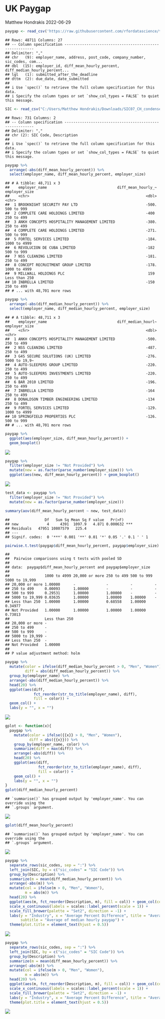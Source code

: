 UK Paygap
================
Matthew Hondrakis
2022-06-29

``` r
paygap <- read_csv('https://raw.githubusercontent.com/rfordatascience/tidytuesday/master/data/2022/2022-06-28/paygap.csv')
```

    ## Rows: 48711 Columns: 27
    ## -- Column specification --------------------------------------------------------
    ## Delimiter: ","
    ## chr   (9): employer_name, address, post_code, company_number, sic_codes, com...
    ## dbl  (15): employer_id, diff_mean_hourly_percent, diff_median_hourly_percent...
    ## lgl   (1): submitted_after_the_deadline
    ## dttm  (2): due_date, date_submitted
    ## 
    ## i Use `spec()` to retrieve the full column specification for this data.
    ## i Specify the column types or set `show_col_types = FALSE` to quiet this message.

``` r
SIC <- read_csv("C:/Users/Matthew Hondrakis/Downloads/SIC07_CH_condensed_list_en.csv")
```

    ## Rows: 731 Columns: 2
    ## -- Column specification --------------------------------------------------------
    ## Delimiter: ","
    ## chr (2): SIC Code, Description
    ## 
    ## i Use `spec()` to retrieve the full column specification for this data.
    ## i Specify the column types or set `show_col_types = FALSE` to quiet this message.

``` r
paygap %>% 
  arrange(-abs(diff_mean_hourly_percent)) %>% 
  select(employer_name, diff_mean_hourly_percent, employer_size)
```

    ## # A tibble: 48,711 x 3
    ##    employer_name                                diff_mean_hourly_~ employer_size
    ##    <chr>                                                     <dbl> <chr>        
    ##  1 BROOKNIGHT SECURITY PAY LTD                               -500. 500 to 999   
    ##  2 COMPLETE CARE HOLDINGS LIMITED                            -400  250 to 499   
    ##  3 ANKH CONCEPTS HOSPITALITY MANAGEMENT LIMITED              -380. 250 to 499   
    ##  4 COMPLETE CARE HOLDINGS LIMITED                            -271. 500 to 999   
    ##  5 FORTEL SERVICES LIMITED                                   -184. 1000 to 4999 
    ##  6 REVOLUCION DE CUBA LIMITED                                -182  500 to 999   
    ##  7 NSS CLEANING LIMITED                                      -181. 250 to 499   
    ##  8 CONCEPT RECRUITMENT GROUP LIMITED                         -178. 1000 to 4999 
    ##  9 MILLWALL HOLDINGS PLC                                      159  Less than 250
    ## 10 INBRELLA LIMITED                                          -150  250 to 499   
    ## # ... with 48,701 more rows

``` r
paygap %>% 
  arrange(-abs(diff_median_hourly_percent)) %>% 
  select(employer_name, diff_median_hourly_percent, employer_size)
```

    ## # A tibble: 48,711 x 3
    ##    employer_name                                diff_median_hourl~ employer_size
    ##    <chr>                                                     <dbl> <chr>        
    ##  1 ANKH CONCEPTS HOSPITALITY MANAGEMENT LIMITED              -500. 250 to 499   
    ##  2 NSS CLEANING LIMITED                                      -487. 250 to 499   
    ##  3 G4S SECURE SOLUTIONS (UK) LIMITED                         -276. 5000 to 19,9~
    ##  4 AUTO-SLEEPERS GROUP LIMITED                               -220. 250 to 499   
    ##  5 AUTO-SLEEPERS INVESTMENTS LIMITED                         -220. 250 to 499   
    ##  6 BAR 2010 LIMITED                                          -196. 250 to 499   
    ##  7 INBRELLA LIMITED                                          -164  250 to 499   
    ##  8 DONALDSON TIMBER ENGINEERING LIMITED                      -134  250 to 499   
    ##  9 FORTEL SERVICES LIMITED                                   -129. 1000 to 4999 
    ## 10 SPRINGFIELD PROPERTIES PLC                                -126. 500 to 999   
    ## # ... with 48,701 more rows

``` r
paygap %>% 
  ggplot(aes(employer_size, diff_mean_hourly_percent)) +
  geom_boxplot()
```

![](Paygap_files/figure-gfm/unnamed-chunk-3-1.png)<!-- -->

``` r
paygap %>% 
  filter(employer_size != "Not Provided") %>% 
  mutate(new = as.factor(parse_number(employer_size))) %>% 
  ggplot(aes(new, diff_mean_hourly_percent)) + geom_boxplot()
```

![](Paygap_files/figure-gfm/unnamed-chunk-3-2.png)<!-- -->

``` r
test_data <- paygap %>% 
  filter(employer_size != "Not Provided") %>% 
  mutate(new = as.factor(parse_number(employer_size)))

summary(aov(diff_mean_hourly_percent ~ new, test_data))
```

    ##                Df   Sum Sq Mean Sq F value   Pr(>F)    
    ## new             4     4391  1097.9   4.871 0.000632 ***
    ## Residuals   47951 10807579   225.4                     
    ## ---
    ## Signif. codes:  0 '***' 0.001 '**' 0.01 '*' 0.05 '.' 0.1 ' ' 1

``` r
pairwise.t.test(paygap$diff_mean_hourly_percent, paygap$employer_size)
```

    ## 
    ##  Pairwise comparisons using t tests with pooled SD 
    ## 
    ## data:  paygap$diff_mean_hourly_percent and paygap$employer_size 
    ## 
    ##                1000 to 4999 20,000 or more 250 to 499 500 to 999 5000 to 19,999
    ## 20,000 or more 1.00000      -              -          -          -             
    ## 250 to 499     0.00093      1.00000        -          -          -             
    ## 500 to 999     0.29531      1.00000        1.00000    -          -             
    ## 5000 to 19,999 0.03635      1.00000        1.00000    1.00000    -             
    ## Less than 250  1.00000      1.00000        0.68558    1.00000    0.34977       
    ## Not Provided   1.00000      1.00000        1.00000    1.00000    0.73013       
    ##                Less than 250
    ## 20,000 or more -            
    ## 250 to 499     -            
    ## 500 to 999     -            
    ## 5000 to 19,999 -            
    ## Less than 250  -            
    ## Not Provided   1.00000      
    ## 
    ## P value adjustment method: holm

``` r
paygap %>% 
  mutate(color = ifelse(diff_median_hourly_percent > 0, "Men", "Women"),
         diff = abs(diff_median_hourly_percent)) %>% 
  group_by(employer_name) %>% 
  arrange(-abs(diff_median_hourly_percent)) %>% 
  head(20) %>% 
  ggplot(aes(diff, 
             fct_reorder(str_to_title(employer_name), diff),
             fill = color)) + 
  geom_col() +
  labs(y = "", x = "")
```

![](Paygap_files/figure-gfm/unnamed-chunk-5-1.png)<!-- -->

``` r
gplot <- function(x){
  paygap %>% 
    mutate(color = ifelse({{x}} > 0, "Men", "Women"),
           diff = abs({{x}})) %>% 
    group_by(employer_name, color) %>% 
    summarize(diff = max(diff)) %>% 
    arrange(-abs(diff)) %>% 
    head(20) %>% 
    ggplot(aes(diff, 
               fct_reorder(str_to_title(employer_name), diff),
               fill = color)) + 
    geom_col() +
    labs(y = "", x = "")
}
gplot(diff_median_hourly_percent)
```

    ## `summarise()` has grouped output by 'employer_name'. You can override using the
    ## `.groups` argument.

![](Paygap_files/figure-gfm/unnamed-chunk-5-2.png)<!-- -->

``` r
gplot(diff_mean_hourly_percent)
```

    ## `summarise()` has grouped output by 'employer_name'. You can override using the
    ## `.groups` argument.

![](Paygap_files/figure-gfm/unnamed-chunk-5-3.png)<!-- -->

``` r
paygap %>% 
  separate_rows(sic_codes, sep = ":") %>% 
  left_join(SIC, by = c("sic_codes" = "SIC Code")) %>% 
  group_by(Description) %>% 
  summarize(m = mean(diff_median_hourly_percent)) %>% 
  arrange(-abs(m)) %>% 
  mutate(col = ifelse(m > 0, "Men", "Women"),
         m = abs(m)) %>% 
  head(20) %>% 
  ggplot(aes(m, fct_reorder(Description, m), fill = col)) + geom_col(color = "black") +
  scale_x_continuous(labels = scales::label_percent(scale = 1)) + 
  scale_fill_brewer(palette = "Set2", direction = -1) +
  labs(y = "Industry", x = "Average Percent Difference", title = "Average Median Gender Paygap Difference",
       subtitle = "Average of median hourly paygap") +
  theme(plot.title = element_text(hjust = 0.5)) 
```

![](Paygap_files/figure-gfm/unnamed-chunk-6-1.png)<!-- -->

``` r
paygap %>% 
  separate_rows(sic_codes, sep = ":") %>% 
  left_join(SIC, by = c("sic_codes" = "SIC Code")) %>% 
  group_by(Description) %>% 
  summarize(m = mean(diff_mean_hourly_percent)) %>% 
  arrange(-abs(m)) %>% 
  mutate(col = ifelse(m > 0, "Men", "Women"),
         m = abs(m)) %>% 
  head(20) %>% 
  ggplot(aes(m, fct_reorder(Description, m), fill = col)) + geom_col(color = "black") +
  scale_x_continuous(labels = scales::label_percent(scale = 1)) + 
  scale_fill_brewer(palette = "Set2", direction = -1) +
  labs(y = "Industry", x = "Average Percent Difference", title = "Average Gender Paygap Difference") +
  theme(plot.title = element_text(hjust = 0.5)) 
```

![](Paygap_files/figure-gfm/unnamed-chunk-6-2.png)<!-- -->
